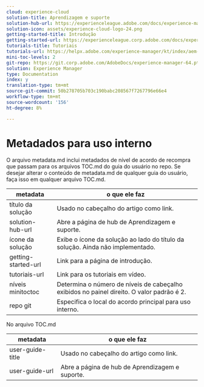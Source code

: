 ```yaml
---
cloud: experience-cloud
solution-title: Aprendizagem e suporte
solution-hub-url: https://experienceleague.adobe.com/docs/experience-manager-64.html
solution-icon: assets/experience-cloud-logo-24.png
getting-started-title: Introdução
getting-started-url: https://experienceleague.corp.adobe.com/docs/experience-manager-tutorials.html
tutorials-title: Tutoriais
tutorials-url: https://helpx.adobe.com/experience-manager/kt/index/aem-6-4-videos.html
mini-toc-levels: 2
git-repo: https://git.corp.adobe.com/AdobeDocs/experience-manager-64.pt-BR
solution: Experience Manager
type: Documentation
index: y
translation-type: tm+mt
source-git-commit: 50b278705b703c190babc208567f7267796e66e4
workflow-type: tm+mt
source-wordcount: '156'
ht-degree: 8%

---
```



# Metadados para uso interno

O arquivo metadata.md inclui metadados de nível de acordo de recompra que passam para os arquivos TOC.md do guia do usuário no repo. Se desejar alterar o conteúdo de metadata.md de qualquer guia do usuário, faça isso em qualquer arquivo TOC.md.

| metadata | o que ele faz |
|--- |--- |
| título da solução | Usado no cabeçalho do artigo como link. |
| solution-hub-url | Abre a página de hub de Aprendizagem e suporte. |
| ícone da solução | Exibe o ícone da solução ao lado do título da solução. Ainda não implementado. |
| getting-started-url | Link para a página de introdução. |
| tutoriais-url | Link para os tutoriais em vídeo. |
| níveis minitoctoc | Determina o número de níveis de cabeçalho exibidos no painel direito. O valor padrão é 2. |
| repo git | Especifica o local do acordo principal para uso interno. |

No arquivo TOC.md

| metadata | o que ele faz |
|--- |--- |
| user-guide-title | Usado no cabeçalho do artigo como link. |
| user-guide-url | Abre a página de hub de Aprendizagem e suporte. |
